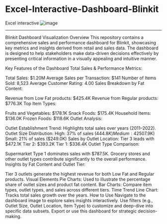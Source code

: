 # Excel-Interactive-Dashboard-Blinkit
Excel interactive 
![image](https://github.com/user-attachments/assets/da438a4d-bbae-4cca-a647-bd25288f93f8)

-----------------------------------------------------------------------------------------
Blinkit Dashboard Visualization
Overview
This repository contains a comprehensive sales and performance dashboard for Blinkit, showcasing key metrics and insights derived from retail and sales data. The dashboard is designed to help stakeholders make data-driven decisions effectively by presenting critical information in a visually appealing and intuitive manner.

Key Features of the Dashboard
Total Sales & Performance Metrics:

Total Sales: $1.20M
Average Sales per Transaction: $141
Number of Items Sold: 8,523
Average Customer Rating: 4.00
Sales Breakdown by Fat Content:

Revenue from Low Fat products: $425.4K
Revenue from Regular products: $776.3K
Top Item Types:

Fruits and Vegetables: $178.1K
Snack Foods: $175.4K
Household Items: $136.0K
Frozen Foods: $118.6K
Outlet Analysis:

Outlet Establishment Trend: Highlights total sales over years (2011–2022).
Outlet Size Distribution:
High: 37% of sales ($444.8K)
Medium: 42% of sales ($507.9K)
Small: 21% of sales ($249.0K)
Sales by Outlet Location:
Tier 3 leads with $472.1K
Tier 2: $393.2K
Tier 1: $336.4K
Outlet Type Comparison:

Supermarket Type 1 dominates sales with $787.5K.
Grocery stores and other outlet types contribute significantly to the overall performance.
Insights by Fat Content and Outlet Tier:

Tier 3 outlets generate the highest revenue for both Low Fat and Regular products.
Visual Elements
Pie Charts: Used to illustrate the percentage share of outlet sizes and product fat content.
Bar Charts: Compare item types, outlet types, and sales across different tiers.
Time Trend Line Chart: Tracks total sales growth over the years.
How to Use
Navigate to the dashboard image to explore sales insights interactively.
Use filters (e.g., Outlet Size, Outlet Location, Item Type) to customize and deep-dive into specific data subsets.
Export or use this dashboard for strategic decision-making.
